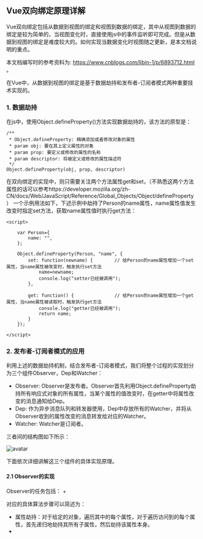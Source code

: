 ## Vue双向绑定原理详解

Vue双向绑定包括从数据到视图的绑定和视图到数据的绑定，其中从视图到数据的绑定是较为简单的，当视图变化时，直接使用js中的事件监听即可完成。但是从数据到视图的绑定是难度较大的。如何实现当数据变化时视图随之更新，是本文档说明的重点。

本文档编写时的参考资料为: https://www.cnblogs.com/libin-1/p/6893712.html 。

在Vue中，从数据到视图的绑定是基于数据劫持和发布者-订阅者模式两种重要技术实现的。

### 1. 数据劫持
在js中，使用Object.defineProperty()方法实现数据劫持的，该方法的原型是：

```
/** 
 * Object.defineProperty: 精确添加或者修改对象的属性
 * param obj: 要在其上定义属性的对象
 * param prop: 要定义或修改的属性的名称
 * param descriptor: 将被定义或修改的属性描述符
 */
Object.defineProperty(obj, prop, descriptor)
```
在双向绑定的实现中，则只需要关注两个方法属性get和set，（不熟悉这两个方法属性的话可以参考https://developer.mozilla.org/zh-CN/docs/Web/JavaScript/Reference/Global_Objects/Object/defineProperty ） 一个示例用法如下，下述示例中劫持了Person的name属性，name属性值发生改变时指定set方法，获取name属性值时执行get方法：

```
<script>
    
    var Person={
        name: "",
    };

    Object.defineProperty(Person, "name", {   
        set: function(newname) {        // 给Person的name属性增加一个set属性，当name属性被改变时，触发执行set方法
            name=newname;
            console.log("setter已经被调用");
        },

        get: function() {               // 给Person的name属性增加一个get属性，当name属性被读取时，触发执行get方法
            console.log("getter已经被调用");
            return name;
        }
    });

</script>
```

### 2. 发布者-订阅者模式的应用
利用上述的数据劫持机制，结合发布者-订阅者模式，我们将整个过程的实现划分为三个组件Observer，Dep和Watcher：
+ Observer: Observer是发布者。Observer首先利用Object.defineProperty劫持所有响应式对象的所有属性，当某个属性的值改变时，在getter中将属性改变的消息通知给Dep。
+ Dep: 作为异步消息队列和转发器使用，Dep中存放所有的Watcher，并将从Observer收到的属性改变的消息转发给对应的Watcher。
+ Watcher: Watcher是订阅者。

三者间的结构图如下所示：

![avatar](https://images2015.cnblogs.com/blog/938664/201705/938664-20170522225458132-1434604303.png)

下面依次详细讲解这三个组件的具体实现原理。

#### 2.1 Observer的实现
Observer的任务包括：
+ 

对应的具体算法步骤可以简述为：

+ 属性劫持：对于给定的对象，遍历其中的每个属性，对于遍历访问到的每个属性，首先递归地劫持其所有子属性，然后劫持该属性本身。
+ 

